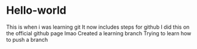 # Hello-world
This is when i was learning git
It now includes steps for github
I did this on the official github page lmao
Created a learning branch
Trying to learn how to push a branch